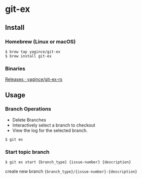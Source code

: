 # git-ex

## Install

### Homebrew (Linux or macOS)

``` shell
$ brew tap yagince/git-ex
$ brew install git-ex
```

### Binaries

[Releases · yagince/git-ex-rs](https://github.com/yagince/git-ex-rs/releases)

## Usage

### Branch Operations

- Delete Branches
- Interactively select a branch to checkout
- View the log for the selected branch.

``` shell
$ git ex
```

### Start topic branch

``` shell
$ git ex start {branch_type} {issue-number} {description}
```

create new branch `{branch_type}/{issue-number}-{description}`
